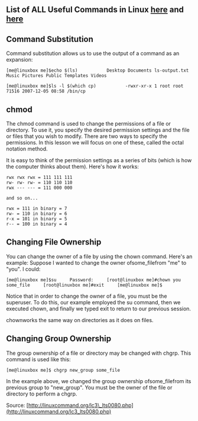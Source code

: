 ## List of ALL Useful Commands in Linux [here](http://resources.infosecinstitute.com/useful-linux-commands/#gref) and [here](http://linuxcommand.org)

## 

## Command Substitution

Command substitution allows us to use the output of a command as an expansion:

`[me@linuxbox me]$echo $(ls)          
Desktop Documents ls-output.txt Music Pictures Public Templates Videos`

`[me@linuxbox me]$ls -l $(which cp)          
-rwxr-xr-x 1 root root 71516 2007-12-05 08:58 /bin/cp`

## chmod

The chmod command is used to change the permissions of a file or directory. To use it, you specify the desired permission settings and the file or files that you wish to modify. There are two ways to specify the permissions. In this lesson we will focus on one of these, called the octal notation method.

It is easy to think of the permission settings as a series of bits \(which is how the computer thinks about them\). Here's how it works:

```
rwx rwx rwx = 111 111 111
rw- rw- rw- = 110 110 110
rwx --- --- = 111 000 000

and so on...

rwx = 111 in binary = 7
rw- = 110 in binary = 6
r-x = 101 in binary = 5
r-- = 100 in binary = 4
```

## Changing File Ownership

You can change the owner of a file by using the chown command. Here's an example: Suppose I wanted to change the owner ofsome\_filefrom "me" to "you". I could:

`[me@linuxbox me]$su    
Password:    
[root@linuxbox me]#chown you some_file    
[root@linuxbox me]#exit    
[me@linuxbox me]$`

Notice that in order to change the owner of a file, you must be the superuser. To do this, our example employed the su command, then we executed chown, and finally we typed exit to return to our previous session.

chownworks the same way on directories as it does on files.

## Changing Group Ownership

The group ownership of a file or directory may be changed with chgrp. This command is used like this:

`[me@linuxbox me]$ chgrp new_group some_file`

In the example above, we changed the group ownership ofsome\_filefrom its previous group to "new\_group". You must be the owner of the file or directory to perform a chgrp.

Source: [http://linuxcommand.org/lc3\_lts0080.php](http://linuxcommand.org/lc3_lts0080.php)

